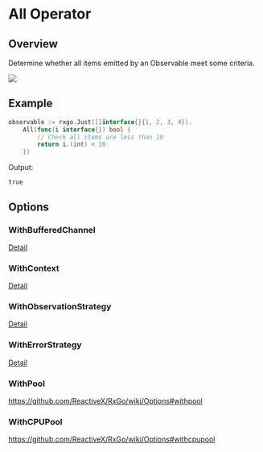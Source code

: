 # All Operator

## Overview

Determine whether all items emitted by an Observable meet some criteria.

![](http://reactivex.io/documentation/operators/images/all.png)

## Example

```go
observable := rxgo.Just([]interface{}{1, 2, 3, 4}).
	All(func(i interface{}) bool {
		// Check all items are less than 10
		return i.(int) < 10
	})
```

Output:

```
true
```

## Options

### WithBufferedChannel

[Detail](options.md#withbufferedchannel)

### WithContext

[Detail](options.md#withcontext)

### WithObservationStrategy

[Detail](options.md#withobservationstrategy)

### WithErrorStrategy

[Detail](options.md#witherrorstrategy)

### WithPool

https://github.com/ReactiveX/RxGo/wiki/Options#withpool

### WithCPUPool

https://github.com/ReactiveX/RxGo/wiki/Options#withcpupool